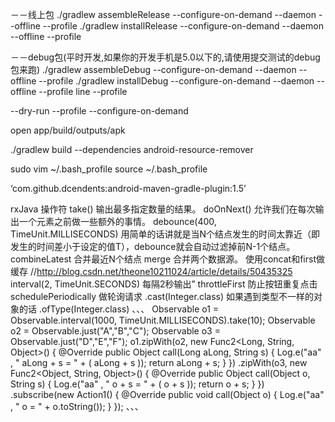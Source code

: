－－线上包
./gradlew assembleRelease --configure-on-demand --daemon --offline --profile
./gradlew installRelease --configure-on-demand --daemon --offline --profile

－－debug包(平时开发,如果你的开发手机是5.0以下的,请使用提交测试的debug包来跑)
./gradlew assembleDebug --configure-on-demand --daemon --offline --profile
./gradlew installDebug --configure-on-demand --daemon --offline --profile
line --profile

--dry-run --profile  --configure-on-demand

open 
app/build/outputs/apk

./gradlew build --dependencies
android-resource-remover

sudo vim ~/.bash_profile
source ~/.bash_profile

‘com.github.dcendents:android-maven-gradle-plugin:1.5’

rxJava 操作符
take()
输出最多指定数量的结果。
doOnNext()
允许我们在每次输出一个元素之前做一些额外的事情。
debounce(400, TimeUnit.MILLISECONDS)
用简单的话讲就是当N个结点发生的时间太靠近（即发生的时间差小于设定的值T），debounce就会自动过滤掉前N-1个结点。
combineLatest
合并最近N个结点
merge
合并两个数据源。
使用concat和first做缓存 //http://blog.csdn.net/theone10211024/article/details/50435325
interval(2, TimeUnit.SECONDS)
每隔2秒输出”
throttleFirst
防止按钮重复点击
schedulePeriodically
做轮询请求
.cast(Integer.class)
如果遇到类型不一样的对象的话
 .ofType(Integer.class)
、、、
     Observable<Long> o1 = Observable.interval(1000, TimeUnit.MILLISECONDS).take(10);
        Observable<String> o2 = Observable.just("A","B","C");
        Observable<String> o3 = Observable.just("D","E","F");
        o1.zipWith(o2, new Func2<Long, String, Object>() {
            @Override
            public Object call(Long aLong, String s) {
                Log.e("aa" , " aLong + s = " + ( aLong + s ));
                return aLong + s;
            }
        })
                .zipWith(o3, new Func2<Object, String, Object>() {
                    @Override
                    public Object call(Object o, String s) {
                        Log.e("aa" , " o + s = " + ( o + s ));
                        return o + s;
                    }
                })
                .subscribe(new Action1<Object>() {
                    @Override
                    public void call(Object o) {
                        Log.e("aa" , " o = " + o.toString());
                    }
                });
      、、、
